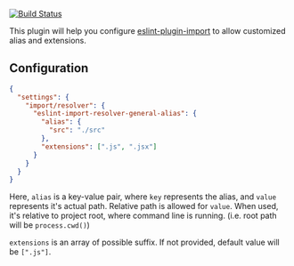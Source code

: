 [![Build Status](https://travis-ci.org/laysent/eslint-import-resolver-custom-alias.svg?branch=master)](https://travis-ci.org/laysent/eslint-import-resolver-custom-alias)

This plugin will help you configure [eslint-plugin-import](https://www.npmjs.com/package/eslint-plugin-import)
to allow customized alias and extensions.

## Configuration

```json
{
  "settings": {
    "import/resolver": {
      "eslint-import-resolver-general-alias": {
        "alias": {
          "src": "./src"
        },
        "extensions": [".js", ".jsx"]
      }
    }
  }
}
```

Here, `alias` is a key-value pair, where `key` represents the alias, and `value` represents
it's actual path. Relative path is allowed for `value`. When used, it's relative to project
root, where command line is running. (i.e. root path will be `process.cwd()`)

`extensions` is an array of possible suffix. If not provided, default value will be `[".js"]`.
